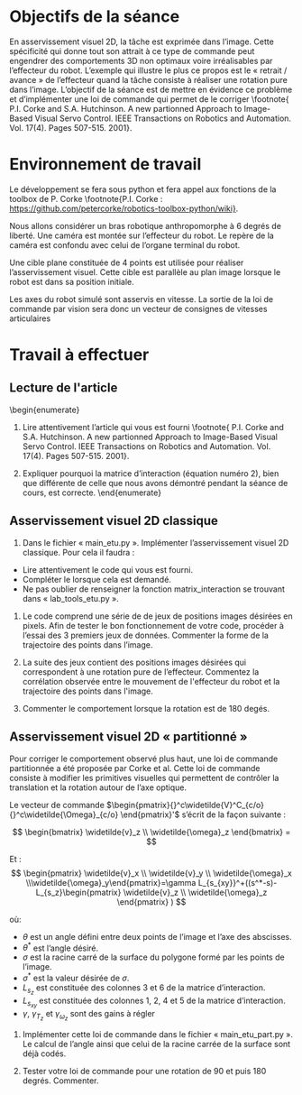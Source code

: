 
# Objectifs de la séance
En asservissement visuel 2D, la tâche est exprimée dans l’image. Cette spécificité qui donne tout son attrait à ce type de commande peut engendrer des comportements 3D non optimaux voire irréalisables par l’effecteur du robot. L’exemple qui illustre le plus ce propos est le « retrait / avance » de l’effecteur quand la tâche consiste à réaliser une rotation pure dans l’image.  L’objectif de la séance est de mettre en évidence ce problème et d’implémenter une loi de commande qui permet de le corriger \footnote{ P.I. Corke and S.A. Hutchinson. A new partionned Approach to Image-Based Visual Servo Control. IEEE Transactions on Robotics and Automation. Vol. 17(4). Pages 507-515. 2001}.

# Environnement de travail
Le développement se fera sous python et fera appel aux fonctions de la toolbox de P. Corke \footnote{P.I. Corke : https://github.com/petercorke/robotics-toolbox-python/wiki}.

Nous allons considérer un bras robotique anthropomorphe à 6 degrés de liberté. Une caméra est montée sur l’effecteur du robot. Le repère de la caméra est confondu avec celui de l’organe terminal du robot.

Une cible plane constituée de 4 points est utilisée pour réaliser l’asservissement visuel. Cette cible est parallèle au plan image lorsque le robot est dans sa position initiale.

Les axes du robot simulé sont asservis en vitesse. La sortie de la loi de commande par vision sera donc un vecteur de consignes de vitesses articulaires

# Travail à effectuer

## Lecture de l'article

\begin{enumerate}
1.  Lire attentivement l’article qui vous est fourni \footnote{ P.I. Corke and S.A. Hutchinson. A new partionned Approach to Image-Based Visual Servo Control. IEEE Transactions on Robotics and Automation. Vol. 17(4). Pages 507-515. 2001}.
   
3. Expliquer pourquoi la matrice d’interaction (équation numéro 2), bien que différente de celle que nous avons démontré pendant la séance de cours, est correcte.
\end{enumerate}

## Asservissement visuel 2D classique


1. Dans le fichier « main\_etu.py ». Implémenter l’asservissement visuel 2D classique. Pour cela il faudra :

- Lire attentivement le code qui vous est fourni.
- Compléter le lorsque cela est demandé.
- Ne pas oublier de renseigner la fonction matrix\_interaction se trouvant dans « lab\_tools\_etu.py ».

	
1. Le code comprend une série de de jeux de positions images désirées en pixels. Afin de tester le bon fonctionnement de votre code, procéder à l’essai des 3 premiers jeux de données. Commenter la forme de la trajectoire des points dans l’image.

2. La suite des jeux contient des positions images désirées qui correspondent à une rotation pure de l’effecteur. Commentez la corrélation observée entre le mouvement de l'effecteur du robot et la trajectoire des points dans l'image.

3. Commenter le comportement lorsque la rotation est de 180 degés.


## Asservissement visuel 2D « partitionné »
Pour corriger le comportement observé plus haut, une loi de commande partitionnée a été proposée par Corke et al. Cette loi de commande consiste à modifier les primitives visuelles qui permettent de contrôler la translation et la rotation autour de l’axe optique. 

Le vecteur de commande  $\begin{pmatrix}{}^c\widetilde{V}^C_{c/o} {}^c\widetilde{\Omega}_{c/o}  \end{pmatrix}'$ s’écrit de la façon suivante : 

$$
\begin{bmatrix} \widetilde{v}_z \\  \widetilde{\omega}_z \end{bmatrix} =
$$

Et :
$$
\begin{pmatrix} \widetilde{v}_x \\ \widetilde{v}_y \\ \widetilde{\omega}_x \\\widetilde{\omega}_y\end{pmatrix}=\gamma L_{s_{xy}}^+((s^*-s)-L_{s_z}\begin{pmatrix} \widetilde{v}_z \\  \widetilde{\omega}_z \end{pmatrix} )
$$

où: 

- $\theta$ est un angle défini entre deux points de l’image et l’axe des abscisses. 
- $\theta^{*}$ est l’angle désiré. 
- $\sigma$ est la racine carré de la surface du polygone formé par les points de l’image. 
- $\sigma^{*}$ est la valeur désirée de $\sigma$. 
- $L_{s_z}$ est constituée des colonnes 3 et 6 de la matrice d’interaction.
- $L_{s_{xy}}$ est constituée des colonnes 1, 2, 4 et 5 de la matrice d’interaction.
- $\gamma$, $\gamma_{T_z}$ et $\gamma_{\omega_z}$  sont des gains à régler



1. Implémenter cette loi de commande dans le fichier « main\_etu\_part.py ». Le calcul de l’angle ainsi que celui de la racine carrée de la surface sont déjà codés.

2. Tester votre loi de commande pour une rotation de 90 et puis 180 degrés. Commenter.



